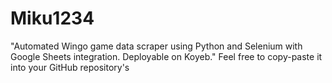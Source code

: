 # Miku1234
"Automated Wingo game data scraper using Python and Selenium with Google Sheets integration. Deployable on Koyeb."  Feel free to copy-paste it into your GitHub repository's 
